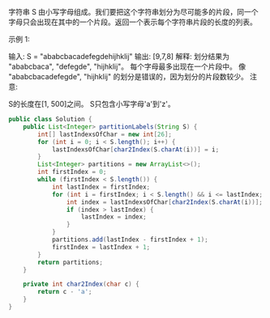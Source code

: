 字符串 S 由小写字母组成。我们要把这个字符串划分为尽可能多的片段，同一个字母只会出现在其中的一个片段。返回一个表示每个字符串片段的长度的列表。

示例 1:

输入: S = "ababcbacadefegdehijhklij"
输出: [9,7,8]
解释:
划分结果为 "ababcbaca", "defegde", "hijhklij"。
每个字母最多出现在一个片段中。
像 "ababcbacadefegde", "hijhklij" 的划分是错误的，因为划分的片段数较少。
注意:

S的长度在[1, 500]之间。
S只包含小写字母'a'到'z'。


```java
public class Solution {
    public List<Integer> partitionLabels(String S) {
        int[] lastIndexsOfChar = new int[26];
        for (int i = 0; i < S.length(); i++) {
            lastIndexsOfChar[char2Index(S.charAt(i))] = i;
        }
        List<Integer> partitions = new ArrayList<>();
        int firstIndex = 0;
        while (firstIndex < S.length()) {
            int lastIndex = firstIndex;
            for (int i = firstIndex; i < S.length() && i <= lastIndex; i++) {
                int index = lastIndexsOfChar[char2Index(S.charAt(i))];
                if (index > lastIndex) {
                    lastIndex = index;
                }
            }
            partitions.add(lastIndex - firstIndex + 1);
            firstIndex = lastIndex + 1;
        }
        return partitions;
    }

    private int char2Index(char c) {
        return c - 'a';
    }
}

```

